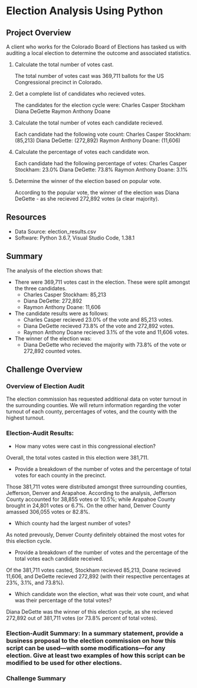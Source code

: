 # Election Analysis Using Python

## Project Overview 
A client who works for the Colorado Board of Elections has tasked us with auditing a local election to determine the outcome and associated statistics.

1. Calculate the total number of votes cast. 

    The total number of votes cast was 369,711 ballots for the US Congressional precinct in Colorado.

2. Get a complete list of candidates who recieved votes.

    The candidates for the election cycle were:
    Charles Casper Stockham
    Diana DeGette
    Raymon Anthony Doane

3. Calculate the total number of votes each candidate recieved. 

    Each candidate had the following vote count:
    Charles Casper Stockham: (85,213)
    Diana DeGette: (272,892)
    Raymon Anthony Doane: (11,606)

4. Calculate the percentage of votes each candidate won.

    Each candidate had the following percentage of votes:
    Charles Casper Stockham: 23.0% 
    Diana DeGette: 73.8% 
    Raymon Anthony Doane: 3.1% 

5. Determine the winner of the election based on popular vote.

    According to the popular vote, the winner of the election was Diana DeGette - as she recieved 272,892 votes (a clear majority).

## Resources 
- Data Source: election_results.csv
- Software: Python 3.6.7, Visual Studio Code, 1.38.1

## Summary 
The analysis of the election shows that:
- There were 369,711 votes cast in the election. These were split amongst the three candidates.
    - Charles Casper Stockham: 85,213
    - Diana DeGette: 272,892
    - Raymon Anthony Doane: 11,606
- The candidate results were as follows:
    - Charles Casper recieved 23.0% of the vote and 85,213 votes. 
    - Diana DeGette recieved 73.8% of the vote and 272,892 votes. 
    - Raymon Anthony Doane recieved 3.1% of the vote and 11,606 votes.
- The winner of the election was:
    - Diana DeGette who recieved the majority with 73.8% of the vote or 272,892 counted votes.



## Challenge Overview 

### Overview of Election Audit
The election commission has requested additional data on voter turnout in the surrounding counties. We will return information regarding the voter turnout of each county, percentages of votes, and the county with the highest turnout. 

### Election-Audit Results:
- How many votes were cast in this congressional election?

Overall, the total votes casted in this election were 381,711.

- Provide a breakdown of the number of votes and the percentage of total votes for each county in the precinct.

Those 381,711 votes were distributed amongst three surrounding counties, Jefferson, Denver and Arapahoe. According to the analysis, Jefferson County accounted for 38,855 votes or 10.5%; while Arapahoe County brought in 24,801 votes or 6.7%. On the other hand, Denver County amassed 306,055 votes or 82.8%.

- Which county had the largest number of votes?

As noted prevously, Denver County definitely obtained the most votes for this election cycle.

- Provide a breakdown of the number of votes and the percentage of the total votes each candidate received.

Of the 381,711 votes casted, Stockham recieved 85,213, Doane recieved 11,606, and DeGette recieved 272,892 (with their respective percentages at 23%, 3.1%, and 73.8%).

- Which candidate won the election, what was their vote count, and what was their percentage of the total votes?

Diana DeGette was the winner of this election cycle, as she recieved 272,892 out of 381,711 votes (or 73.8% percent of total votes).

### Election-Audit Summary: In a summary statement, provide a business proposal to the election commission on how this script can be used—with some modifications—for any election. Give at least two examples of how this script can be modified to be used for other elections.

### Challenge Summary 
